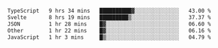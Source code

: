 <!--START_SECTION:waka-->

```txt
TypeScript   9 hrs 34 mins   ██████████▓░░░░░░░░░░░░░░   43.00 %
Svelte       8 hrs 19 mins   █████████▒░░░░░░░░░░░░░░░   37.37 %
JSON         1 hr 28 mins    █▓░░░░░░░░░░░░░░░░░░░░░░░   06.60 %
Other        1 hr 22 mins    █▓░░░░░░░░░░░░░░░░░░░░░░░   06.16 %
JavaScript   1 hr 3 mins     █▒░░░░░░░░░░░░░░░░░░░░░░░   04.79 %
```

<!--END_SECTION:waka-->

